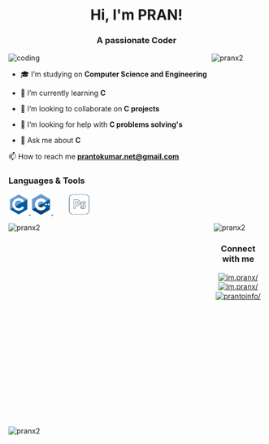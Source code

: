 <h1 align="center"> Hi, I'm PRAN!</h1>
<h3 align="center">A passionate Coder</h3>
<img align="left" alt="coding" width="400" src="https://eportfolio.utm.my/artefact/file/download.php?file=682041&view=171850&embedded=1&text=691127">
<p align="left"> <img src="https://komarev.com/ghpvc/?username=pranx2&label=Profile%20views&color=009dff&style=plastic" alt="pranx2" /> </p>

- 🎓 I’m studying on **Computer Science and Engineering**

- 🌱 I’m currently learning **C**

- 👯 I’m looking to collaborate on **C projects**

- 🤝 I’m looking for help with **C problems solving's**
- 💬 Ask me about **C**

📫 How to reach me **prantokumar.net@gmail.com**

<p> <h3 align="left">Languages & Tools </h3> </p>
 <a href="https://www.cprogramming.com/" target="_blank" rel="noreferrer"> <img src="https://raw.githubusercontent.com/devicons/devicon/master/icons/c/c-original.svg" alt="c" width="40" height="40"/> </a> <a href="https://www.w3schools.com/cpp/" target="_blank" rel="noreferrer"> <img src="https://raw.githubusercontent.com/devicons/devicon/master/icons/cplusplus/cplusplus-original.svg" alt="cplusplus" width="40" height="40"/> </a> 
&nbsp; &nbsp; &nbsp; &nbsp; <a href="https://www.w3schools.com/css/" target="_blank" rel="noreferrer"><a href="https://www.photoshop.com/en" target="_blank" rel="noreferrer"> <img src="https://raw.githubusercontent.com/devicons/devicon/master/icons/photoshop/photoshop-line.svg" alt="photoshop" width="40" height="40"/></a> </p> 
  
<p><a> <img align="left" width="400" height="400" src="https://github-readme-stats.vercel.app/api/top-langs?username=pranx2&show_icons=true&theme=tokyonight&locale=en&layout=compact" alt="pranx2"/> </a> <a> &nbsp;<img align="left" width="400" height="400" src="https://github-readme-stats.vercel.app/api?username=pranx2&show_icons=true&theme=tokyonight&locale=en" alt="pranx2"/><a><img align=right" width="400" height="400" src="https://github-readme-streak-stats.herokuapp.com/?user=pranx2&theme=dark" alt="pranx2"/></a></p>

<h3 align="center">Connect with me</h3>
<p align= "center">
<a href="https://fb.com/im.pranx/" target="blank"><img align="center" src="https://pixlok.com/wp-content/uploads/2021/12/Facebook-Icon-9imsd.png" alt="im.pranx/" height="40" width="40" /></a>
<a href="https://instagram.com/im.pranx/" target="blank"><img align="center" src="https://raw.githubusercontent.com/rahuldkjain/github-profile-readme-generator/master/src/images/icons/Social/instagram.svg" alt="im.pranx/" height="30" width="40" /></a>
<a href="https://linkedin.com/in/prantoinfo/" target="blank"><img align="center" src="https://raw.githubusercontent.com/rahuldkjain/github-profile-readme-generator/master/src/images/icons/Social/linked-in-alt.svg" alt="prantoinfo/" height="30" width="40" /></a></p>
